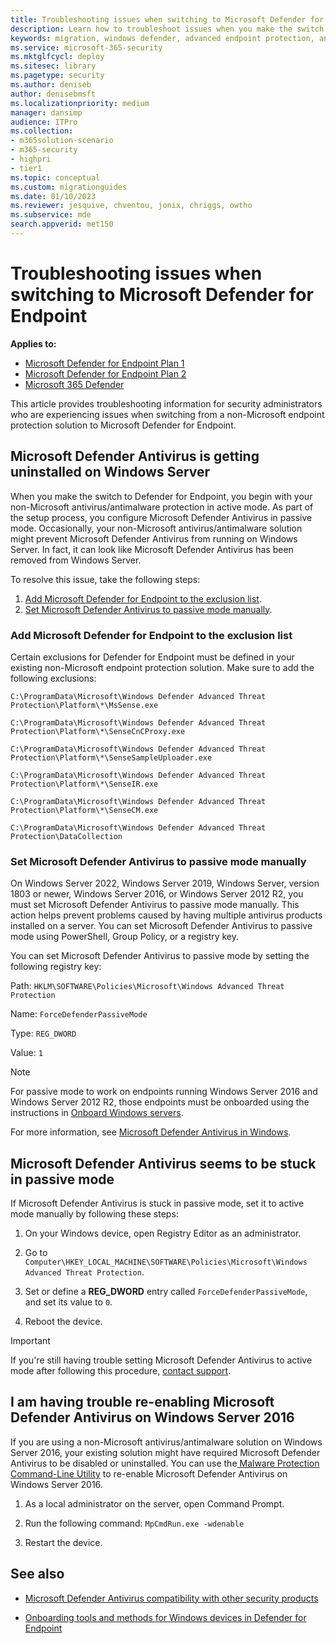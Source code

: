 ```yaml
---
title: Troubleshooting issues when switching to Microsoft Defender for Endpoint
description: Learn how to troubleshoot issues when you make the switch to Microsoft Defender for Endpoint.
keywords: migration, windows defender, advanced endpoint protection, antivirus, antimalware, passive mode, active mode, troubleshooting
ms.service: microsoft-365-security
ms.mktglfcycl: deploy
ms.sitesec: library
ms.pagetype: security
ms.author: deniseb
author: denisebmsft
ms.localizationpriority: medium
manager: dansimp
audience: ITPro
ms.collection: 
- m365solution-scenario
- m365-security
- highpri
- tier1
ms.topic: conceptual
ms.custom: migrationguides
ms.date: 01/10/2023
ms.reviewer: jesquive, chventou, jonix, chriggs, owtho
ms.subservice: mde
search.appverid: met150
---
```


# Troubleshooting issues when switching to Microsoft Defender for Endpoint

**Applies to:**
- [Microsoft Defender for Endpoint Plan 1](https://go.microsoft.com/fwlink/?linkid=2154037)
- [Microsoft Defender for Endpoint Plan 2](https://go.microsoft.com/fwlink/?linkid=2154037)
- [Microsoft 365 Defender](https://go.microsoft.com/fwlink/?linkid=2118804)

This article provides troubleshooting information for security administrators who are experiencing issues when switching from a non-Microsoft endpoint protection solution to Microsoft Defender for Endpoint.

## Microsoft Defender Antivirus is getting uninstalled on Windows Server

When you make the switch to Defender for Endpoint, you begin with your non-Microsoft antivirus/antimalware protection in active mode. As part of the setup process, you configure Microsoft Defender Antivirus in passive mode. Occasionally, your non-Microsoft antivirus/antimalware solution might prevent Microsoft Defender Antivirus from running on Windows Server. In fact, it can look like Microsoft Defender Antivirus has been removed from Windows Server.

To resolve this issue, take the following steps:

1. [Add Microsoft Defender for Endpoint to the exclusion list](#add-microsoft-defender-for-endpoint-to-the-exclusion-list).
2. [Set Microsoft Defender Antivirus to passive mode manually](#set-microsoft-defender-antivirus-to-passive-mode-manually).

### Add Microsoft Defender for Endpoint to the exclusion list

Certain exclusions for Defender for Endpoint must be defined in your existing non-Microsoft endpoint protection solution. Make sure to add the following exclusions:

`C:\ProgramData\Microsoft\Windows Defender Advanced Threat Protection\Platform\*\MsSense.exe`

`C:\ProgramData\Microsoft\Windows Defender Advanced Threat Protection\Platform\*\SenseCnCProxy.exe`

`C:\ProgramData\Microsoft\Windows Defender Advanced Threat Protection\Platform\*\SenseSampleUploader.exe`

`C:\ProgramData\Microsoft\Windows Defender Advanced Threat Protection\Platform\*\SenseIR.exe`

`C:\ProgramData\Microsoft\Windows Defender Advanced Threat Protection\Platform\*\SenseCM.exe`

`C:\ProgramData\Microsoft\Windows Defender Advanced Threat Protection\DataCollection`


### Set Microsoft Defender Antivirus to passive mode manually

On Windows Server 2022, Windows Server 2019, Windows Server, version 1803 or newer, Windows Server 2016, or Windows Server 2012 R2, you must set Microsoft Defender Antivirus to passive mode manually. This action helps prevent problems caused by having multiple antivirus products installed on a server. You can set Microsoft Defender Antivirus to passive mode using PowerShell, Group Policy, or a registry key.

You can set Microsoft Defender Antivirus to passive mode by setting the following registry key:

Path: `HKLM\SOFTWARE\Policies\Microsoft\Windows Advanced Threat Protection`

Name: `ForceDefenderPassiveMode`

Type: `REG_DWORD`

Value: `1`

> [!NOTE]
> For passive mode to work on endpoints running Windows Server 2016 and Windows Server 2012 R2, those endpoints must be onboarded using the instructions in [Onboard Windows servers](configure-server-endpoints.md#windows-server-2012-r2-and-windows-server-2016).

For more information, see [Microsoft Defender Antivirus in Windows](microsoft-defender-antivirus-windows.md).

## Microsoft Defender Antivirus seems to be stuck in passive mode

If Microsoft Defender Antivirus is stuck in passive mode, set it to active mode manually by following these steps:

1. On your Windows device, open Registry Editor as an administrator.

2. Go to `Computer\HKEY_LOCAL_MACHINE\SOFTWARE\Policies\Microsoft\Windows Advanced Threat Protection`.

3. Set or define a **REG_DWORD** entry called `ForceDefenderPassiveMode`, and set its value to `0`.

4. Reboot the device.

> [!IMPORTANT]
> If you're still having trouble setting Microsoft Defender Antivirus to active mode after following this procedure, [contact support](../../admin/get-help-support.md).

## I am having trouble re-enabling Microsoft Defender Antivirus on Windows Server 2016

If you are using a non-Microsoft antivirus/antimalware solution on Windows Server 2016, your existing solution might have required Microsoft Defender Antivirus to be disabled or uninstalled. You can use the[ Malware Protection Command-Line Utility](command-line-arguments-microsoft-defender-antivirus.md) to re-enable Microsoft Defender Antivirus on Windows Server 2016.

1. As a local administrator on the server, open Command Prompt.

2. Run the following command: `MpCmdRun.exe -wdenable`

3. Restart the device.

## See also

- [Microsoft Defender Antivirus compatibility with other security products](microsoft-defender-antivirus-compatibility.md)

- [Onboarding tools and methods for Windows devices in Defender for Endpoint](configure-endpoints.md) 
